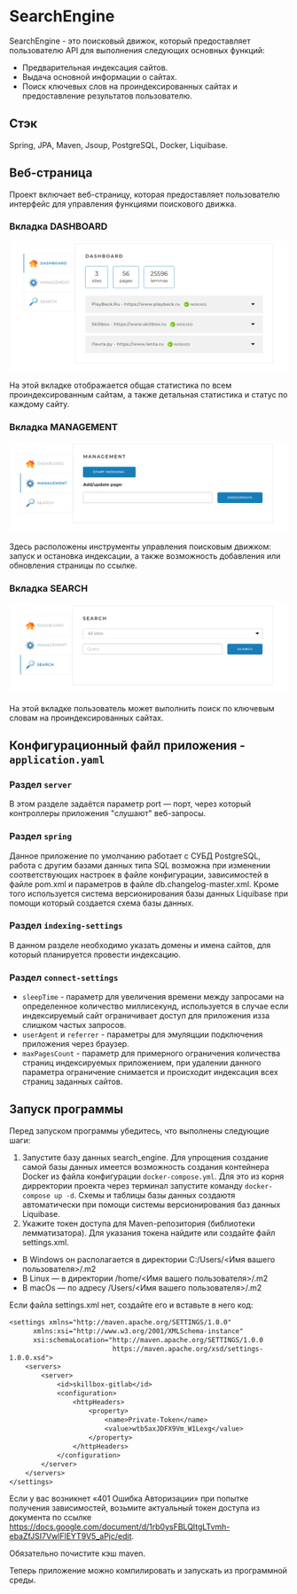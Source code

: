 # SearchEngine

SearchEngine - это поисковый движок, который предоставляет пользователю API для выполнения следующих основных функций:

- Предварительная индексация сайтов.
- Выдача основной информации о сайтах.
- Поиск ключевых слов на проиндексированных сайтах и предоставление результатов пользователю.

## Стэк

Spring, JPA, Maven, Jsoup, PostgreSQL, Docker, Liquibase.

## Веб-страница

Проект включает веб-страницу, которая предоставляет пользователю интерфейс для управления функциями поискового движка.

### Вкладка DASHBOARD

![Dashboard](Images/dashboard.png)

На этой вкладке отображается общая статистика по всем проиндексированным сайтам, а также детальная статистика и статус по каждому сайту.

### Вкладка MANAGEMENT

![Management](Images/management.png)

Здесь расположены инструменты управления поисковым движком: запуск и остановка индексации, а также возможность добавления или обновления страницы по ссылке.

### Вкладка SEARCH

![Search](Images/search.png)

На этой вкладке пользователь может выполнить поиск по ключевым словам на проиндексированных сайтах.

## Конфигурационный файл приложения - `application.yaml`

### Раздел `server`

В этом разделе задаётся параметр port — порт, через который контроллеры приложения "слушают" веб-запросы.

### Раздел `spring`

Данное приложение по умолчанию работает с СУБД PostgreSQL, работа с другим базами данных типа SQL возможна при изменении соответствующих настроек в файле конфигурации, зависимостей в файле pom.xml и параметров в файле db.changelog-master.xml.
Кроме того используется система версионирования базы данных Liquibase при помощи который создается схема базы данных.

### Раздел `indexing-settings`

В данном разделе необходимо указать домены и имена сайтов, для который планируется провести индексацию.

### Раздел `connect-settings`

- `sleepTime` - параметр для увеличения времени между запросами на определенное количество миллисекунд, используется в случае если индексируемый сайт ограничивает доступ для приложения изза слишком частых запросов. 
- `userAgent` и `referrer` - параметры для эмуляцции подключения приложения через браузер. 
- `maxPagesCount` - параметр для примерного ограничения количества страниц индексируемых приложением, при удалении данного параметра ограничение снимается и происходит индексация всех страниц заданных сайтов.

## Запуск программы

Перед запуском программы убедитесь, что выполнены следующие шаги:

1. Запустите базу данных search_engine. 
Для упрощения создание самой базы данных имеется возможность создания контейнера Docker из файла конфигурации `docker-compose.yml`.
Для это из корня дирректории проекта через терминал запустите команду `docker-compose up -d`.
Схемы и таблицы базы данных создаютя автоматически при помощи системы версионирования баз данных Liquibase.
2. Укажите токен доступа для Maven-репозитория (библиотеки лемматизатора). Для указания токена найдите или создайте файл settings.xml.
- В Windows он располагается в директории
C:/Users/<Имя вашего пользователя>/.m2
- В Linux — в директории
/home/<Имя вашего пользователя>/.m2
- В macOs — по адресу
/Users/<Имя вашего пользователя>/.m2

Если файла settings.xml нет, создайте его и вставьте в него код:

<settings xmlns="http://maven.apache.org/SETTINGS/1.0.0"
xmlns:xsi="http://www.w3.org/2001/XMLSchema-instance"
xsi:schemaLocation="http://maven.apache.org/SETTINGS/1.0.0
https://maven.apache.org/xsd/settings-1.0.0.xsd">

    <settings xmlns="http://maven.apache.org/SETTINGS/1.0.0"
          xmlns:xsi="http://www.w3.org/2001/XMLSchema-instance"
          xsi:schemaLocation="http://maven.apache.org/SETTINGS/1.0.0
                              https://maven.apache.org/xsd/settings-1.0.0.xsd">
        <servers>
            <server>
                <id>skillbox-gitlab</id>
                <configuration>
                    <httpHeaders>
                        <property>
                            <name>Private-Token</name>
                            <value>wtb5axJDFX9Vm_W1Lexg</value>
                        </property>
                    </httpHeaders>
                </configuration>
            </server>
        </servers>
    </settings>

Если у вас возникнет «401 Ошибка Авторизации» при попытке получения зависимостей, возьмите
актуальный токен доступа из документа по ссылке https://docs.google.com/document/d/1rb0ysFBLQltgLTvmh-ebaZfJSI7VwlFlEYT9V5_aPjc/edit.

Обязательно почистите кэш maven. 

Теперь приложение можно компилировать и запускать из программной среды.